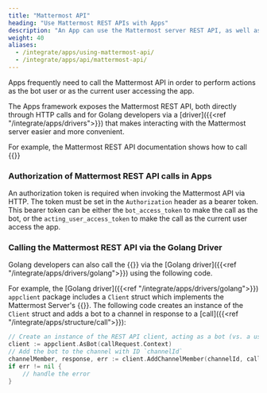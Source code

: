 ```yaml
---
title: "Mattermost API"
heading: "Use Mattermost REST APIs with Apps"
description: "An App can use the Mattermost server REST API, as well as new App services APIs offered specifically to Mattermost Apps."
weight: 40
aliases:
  - /integrate/apps/using-mattermost-api/
  - /integrate/apps/api/mattermost-api/
---
```

Apps frequently need to call the Mattermost API in order to perform actions as the bot user or as the current user accessing the app.

The Apps framework exposes the Mattermost REST API, both directly through HTTP calls and for Golang developers via a [driver]({{<ref "/integrate/apps/drivers">}}) that makes interacting with the Mattermost server easier and more convenient.

For example, the Mattermost REST API documentation shows how to call {{<newtabref title="Mattermost AddChannelMember API here" href="https://api.mattermost.com/#tag/channels/operation/AddChannelMember">}}

### Authorization of Mattermost REST API calls in Apps

An authorization token is required when invoking the Mattermost API via HTTP. The token must be set in the `Authorization` header as a bearer token. This bearer token can be either the `bot_access_token` to make the call as the bot, or the `acting_user_access_token` to make the call as the current user access the app.

### Calling the Mattermost REST API via the Golang Driver

Golang developers can also call the {{<newtabref title="Mattermost AddChannelMember API" href="https://api.mattermost.com/#tag/channels/operation/AddChannelMember">}} via the [Golang driver]({{<ref "/integrate/apps/drivers/golang">}}) using the following code.

For example, the [Golang driver]({{<ref "/integrate/apps/drivers/golang">}}) `appclient` package includes a `Client` struct which implements the Mattermost Server's {{<newtabref title="client library" href="https://pkg.go.dev/github.com/mattermost/mattermost/server/public/model#Client4">}}.
The following code creates an instance of the `Client` struct and adds a bot to a channel in response to a [call]({{<ref "/integrate/apps/structure/call">}}):

```go
// Create an instance of the REST API client, acting as a bot (vs. a user)
client := appclient.AsBot(callRequest.Context)
// Add the bot to the channel with ID `channelId`
channelMember, response, err := client.AddChannelMember(channelId, callRequest.Context.BotUserID)
if err != nil {
    // handle the error
}   
```

